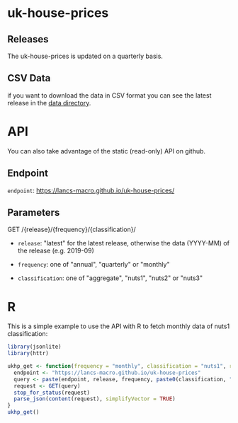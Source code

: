 
# uk-house-prices

## Releases

The uk-house-prices is updated on a quarterly basis.


## CSV Data

if you want to download the data in CSV format you can see the latest release in the [data directory](https://github.com/lancs-macro/uk-house-prices/tree/master/data/latest). 

# API 

You can also take advantage of the static (read-only) API on github.

## Endpoint 

`endpoint`: https://lancs-macro.github.io/uk-house-prices/

##  Parameters

GET /{release}/{frequency}/{classification}/

* `release`: "latest" for the latest release, otherwise the data (YYYY-MM) of the release (e.g. 2019-09) 

* `frequency`: one of "annual", "quarterly" or "monthly"

* `classification`: one of "aggregate", "nuts1", "nuts2" or "nuts3"

# R 

This is a simple example to use the API with R to fetch monthly data of nuts1 classification:

```r
library(jsonlite)
library(httr)

ukhp_get <- function(frequency = "monthly", classification = "nuts1", release = "latest") {
  endpoint <- "https://lancs-macro.github.io/uk-house-prices"
  query <- paste(endpoint, release, frequency, paste0(classification, ".json"), sep = "/")
  request <- GET(query)
  stop_for_status(request)
  parse_json(content(request), simplifyVector = TRUE)
} 
ukhp_get()
```
